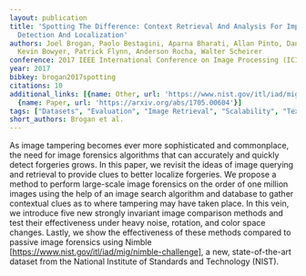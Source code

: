 ```yaml
---
layout: publication
title: 'Spotting The Difference: Context Retrieval And Analysis For Improved Forgery
  Detection And Localization'
authors: Joel Brogan, Paolo Bestagini, Aparna Bharati, Allan Pinto, Daniel Moreira,
  Kevin Bowyer, Patrick Flynn, Anderson Rocha, Walter Scheirer
conference: 2017 IEEE International Conference on Image Processing (ICIP)
year: 2017
bibkey: brogan2017spotting
citations: 10
additional_links: [{name: Other, url: 'https://www.nist.gov/itl/iad/mig/nimble-challenge'},
  {name: Paper, url: 'https://arxiv.org/abs/1705.00604'}]
tags: ["Datasets", "Evaluation", "Image Retrieval", "Scalability", "Text Retrieval"]
short_authors: Brogan et al.
---
```

As image tampering becomes ever more sophisticated and commonplace, the need
for image forensics algorithms that can accurately and quickly detect forgeries
grows. In this paper, we revisit the ideas of image querying and retrieval to
provide clues to better localize forgeries. We propose a method to perform
large-scale image forensics on the order of one million images using the help
of an image search algorithm and database to gather contextual clues as to
where tampering may have taken place. In this vein, we introduce five new
strongly invariant image comparison methods and test their effectiveness under
heavy noise, rotation, and color space changes. Lastly, we show the
effectiveness of these methods compared to passive image forensics using Nimble
[https://www.nist.gov/itl/iad/mig/nimble-challenge], a new, state-of-the-art
dataset from the National Institute of Standards and Technology (NIST).